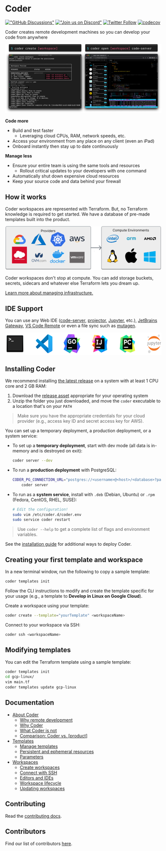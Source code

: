 # Coder

[!["GitHub
Discussions"](https://img.shields.io/badge/%20GitHub-%20Discussions-gray.svg?longCache=true&logo=github&colorB=purple)](https://github.com/coder/coder/discussions)
[!["Join us on
Discord"](https://img.shields.io/badge/join-us%20on%20Discord-gray.svg?longCache=true&logo=discord&colorB=purple)](https://discord.gg/coder)
[![Twitter
Follow](https://img.shields.io/twitter/follow/CoderHQ?label=%40CoderHQ&style=social)](https://twitter.com/coderhq)
[![codecov](https://codecov.io/gh/coder/coder/branch/main/graph/badge.svg?token=TNLW3OAP6G)](https://codecov.io/gh/coder/coder)

Coder creates remote development machines so you can develop your code from anywhere

<p align="center">
  <img src="./docs/images/hero-image.png">
</p>

**Code more**

- Build and test faster
  - Leveraging cloud CPUs, RAM, network speeds, etc.
- Access your environment from any place on any client (even an iPad)
- Onboard instantly then stay up to date continuously

**Manage less**

- Ensure your entire team is using the same tools and resources
  - Rollout critical updates to your developers with one command
- Automatically shut down expensive cloud resources
- Keep your source code and data behind your firewall

## How it works

Coder workspaces are represented with Terraform. But, no Terraform knowledge is
required to get started. We have a database of pre-made templates built into the
product.

<p align="center">
  <img src="./docs/images/providers-compute.png">
</p>

Coder workspaces don't stop at compute. You can add storage buckets, secrets, sidecars
and whatever else Terraform lets you dream up.

[Learn more about managing infrastructure.](./docs/templates.md)

## IDE Support

You can use any Web IDE ([code-server](https://github.com/coder/code-server), [projector](https://github.com/JetBrains/projector-server), [Jupyter](https://jupyter.org/), etc.), [JetBrains Gateway](https://www.jetbrains.com/remote-development/gateway/), [VS Code Remote](https://code.visualstudio.com/docs/remote/ssh-tutorial) or even a file sync such as [mutagen](https://mutagen.io/).

<p align="center">
  <img src="./docs/images/ide-icons.svg" height=72>
</p>

## Installing Coder

We recommend installing [the latest
release](https://github.com/coder/coder/releases) on a system with at least 1
CPU core and 2 GB RAM:

1. Download the [release asset](https://github.com/coder/coder/releases) appropriate for your operating system
1. Unzip the folder you just downloaded, and move the `coder` executable to a
   location that's on your `PATH`

> Make sure you have the appropriate credentials for your cloud provider (e.g.,
> access key ID and secret access key for AWS).

You can set up a temporary deployment, a production deployment, or a system service:

- To set up a **temporary deployment**, start with dev mode (all data is in-memory and is
  destroyed on exit):

  ```bash
  coder server --dev
  ```

- To run a **production deployment** with PostgreSQL:

  ```bash
  CODER_PG_CONNECTION_URL="postgres://<username>@<host>/<database>?password=<password>" \
      coder server
  ```

- To run as a **system service**, install with `.deb` (Debian, Ubuntu) or `.rpm`
  (Fedora, CentOS, RHEL, SUSE):

  ```bash
  # Edit the configuration!
  sudo vim /etc/coder.d/coder.env
  sudo service coder restart
  ```

> Use `coder --help` to get a complete list of flags and environment
> variables.

See the [installation guide](./docs/install.md) for additional ways to deploy Coder.

## Creating your first template and workspace

In a new terminal window, run the following to copy a sample template:

```bash
coder templates init
```

Follow the CLI instructions to modify and create the template specific for your
usage (e.g., a template to **Develop in Linux on Google Cloud**).

Create a workspace using your template:

```bash
coder create --template="yourTemplate" <workspaceName>
```

Connect to your workspace via SSH:

```bash
coder ssh <workspaceName>
```

## Modifying templates

You can edit the Terraform template using a sample template:

```sh
coder templates init
cd gcp-linux/
vim main.tf
coder templates update gcp-linux
```

## Documentation

- [About Coder](./docs/about.md#about-coder)
  - [Why remote development](./docs/about.md#why-remote-development)
  - [Why Coder](./docs/about.md#why-coder)
  - [What Coder is not](./docs/about.md#what-coder-is-not)
  - [Comparison: Coder vs. [product]](./docs/about.md#comparison)
- [Templates](./docs/templates.md)
  - [Manage templates](./docs/templates.md#manage-templates)
  - [Persistent and ephemeral
    resources](./docs/templates.md#persistent-and-ephemeral-resources)
  - [Parameters](./docs/templates.md#parameters)
- [Workspaces](./docs/workspaces.md)
  - [Create workspaces](./docs/workspaces.md#create-workspaces)
  - [Connect with SSH](./docs/workspaces.md#connect-with-ssh)
  - [Editors and IDEs](./docs/workspaces.md#editors-and-ides)
  - [Workspace lifecycle](./docs/workspaces.md#workspace-lifecycle)
  - [Updating workspaces](./docs/workspaces.md#updating-workspaces)

## Contributing

Read the [contributing docs](./docs/CONTRIBUTING.md).

## Contributors

Find our list of contributors [here](./docs/CONTRIBUTORS.md).

